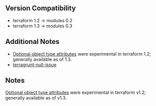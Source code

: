 ## Version Compatibility
- terraform 1.2 -> modules 0.2
- terraform 1.3 -> modules 0.3

## Additional Notes
- [Optional object type attributes][optional-object-type] were experimental in terraform 1.2; generally available as of 1.3.
- [terragrunt-null-issue]

## Notes
[Optional object type attributes][optional-object-type] were experimental in terraform v1.2; generally available as of v1.3.

[defaults-function]: https://www.terraform.io/language/functions/defaults
[optional-attributes-experiment]: https://www.terraform.io/language/expressions/type-constraints#experimental-optional-object-type-attributes
[terragrunt-null-issue]: https://github.com/gruntwork-io/terragrunt/issues/892
[optional-object-type]: https://developer.hashicorp.com/terraform/language/expressions/type-constraints#optional-object-type-attributes
